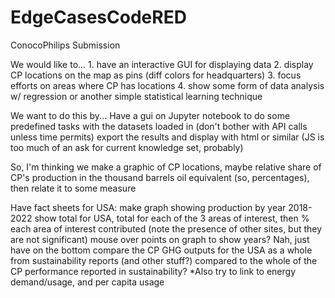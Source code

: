 # EdgeCasesCodeRED
ConocoPhilips Submission

We would like to...
    1. have an interactive GUI for displaying data
    2. display CP locations on the map as pins (diff colors for headquarters)
    3. focus efforts on areas where CP has locations
    4. show some form of data analysis w/ regression or another simple statistical learning technique




We want to do this by...
    Have a gui on Jupyter notebook to do some predefined tasks with the datasets loaded in (don't bother with API calls unless time permits)
        export the results and display with html or similar (JS is too much of an ask for current knowledge set, probably)


So, I'm thinking we make a graphic of CP locations, maybe relative share of CP's production in the thousand barrels oil equivalent (so, percentages), then relate it to some measure

Have fact sheets for USA: 
    make graph showing production by year 2018-2022
        show total for USA, total for each of the 3 areas of interest, then % each area of interest contributed (note the presence of other sites, but they are not significant)
        mouse over points on graph to show years? Nah, just have on the bottom
    compare the CP GHG outputs for the USA as a whole from sustainability reports (and other stuff?) compared to the whole of the CP performance reported in sustainability?
    *Also try to link to energy demand/usage, and per capita usage

